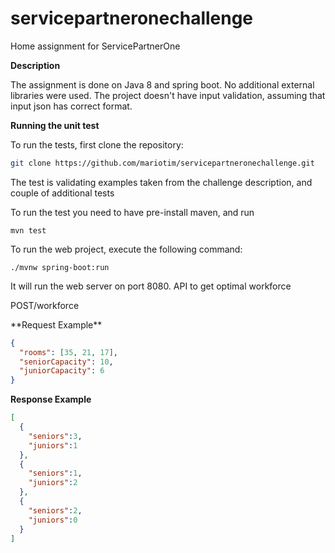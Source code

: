 # servicepartneronechallenge
Home assignment for ServicePartnerOne

**Description**


The assignment is done on Java 8 and spring boot. 
No additional external libraries were used. The project doesn't have input validation, 
assuming that input json has correct format. 


**Running the unit test**

To run the tests, first clone the repository:

```sh
git clone https://github.com/mariotim/servicepartneronechallenge.git
```

The test is validating examples taken from the challenge description, and couple of additional tests

To run the test you need to have pre-install maven, and run

```
mvn test
```

To run the web project, execute the following command:

```
./mvnw spring-boot:run
```

It will run the web server on port 8080. 
API to get optimal workforce
<p class="api-url"><span>POST</span>/workforce</p>
**Request Example**

```json
{
  "rooms": [35, 21, 17],
  "seniorCapacity": 10,
  "juniorCapacity": 6
}
```

**Response Example**

```json
[
  {
    "seniors":3,
    "juniors":1
  },
  {
    "seniors":1,
    "juniors":2
  },
  {
    "seniors":2,
    "juniors":0
  }
]
```

